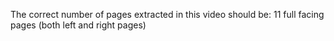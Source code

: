 The correct number of pages extracted in this video should be: 11 full facing pages (both left and right pages)
